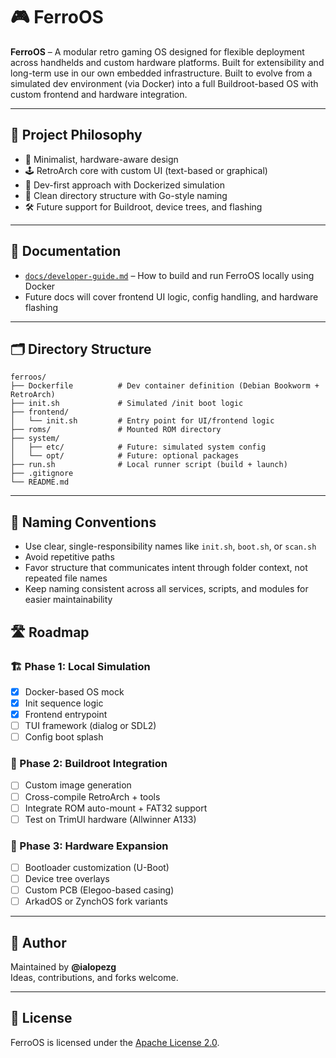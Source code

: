 # 🎮 FerroOS

**FerroOS** – A modular retro gaming OS designed for flexible deployment across handhelds and custom hardware platforms.
Built for extensibility and long-term use in our own embedded infrastructure.
Built to evolve from a simulated dev environment (via Docker) into a full Buildroot-based OS with custom frontend and
hardware integration.

---

## 🧭 Project Philosophy

- 🔩 Minimalist, hardware-aware design
- 🕹 RetroArch core with custom UI (text-based or graphical)
- 🔧 Dev-first approach with Dockerized simulation
- 🧱 Clean directory structure with Go-style naming
- 🛠 Future support for Buildroot, device trees, and flashing

---

## 📂 Documentation

- [`docs/developer-guide.md`](docs/developer-guide.md) – How to build and run FerroOS locally using Docker
- Future docs will cover frontend UI logic, config handling, and hardware flashing

---

## 🗂 Directory Structure

```text
ferroos/
├── Dockerfile          # Dev container definition (Debian Bookworm + RetroArch)
├── init.sh             # Simulated /init boot logic
├── frontend/
│   └── init.sh         # Entry point for UI/frontend logic
├── roms/               # Mounted ROM directory
├── system/
│   ├── etc/            # Future: simulated system config
│   └── opt/            # Future: optional packages
├── run.sh              # Local runner script (build + launch)
├── .gitignore
└── README.md
```

---

## 🧱 Naming Conventions

- Use clear, single-responsibility names like `init.sh`, `boot.sh`, or `scan.sh`
- Avoid repetitive paths
- Favor structure that communicates intent through folder context, not repeated file names
- Keep naming consistent across all services, scripts, and modules for easier maintainability

## 🛣 Roadmap

### 🏗 Phase 1: Local Simulation

- [x] Docker-based OS mock
- [x] Init sequence logic
- [x] Frontend entrypoint
- [ ] TUI framework (dialog or SDL2)
- [ ] Config boot splash

### 🔋 Phase 2: Buildroot Integration

- [ ] Custom image generation
- [ ] Cross-compile RetroArch + tools
- [ ] Integrate ROM auto-mount + FAT32 support
- [ ] Test on TrimUI hardware (Allwinner A133)

### 🧬 Phase 3: Hardware Expansion

- [ ] Bootloader customization (U-Boot)
- [ ] Device tree overlays
- [ ] Custom PCB (Elegoo-based casing)
- [ ] ArkadOS or ZynchOS fork variants

---

## 👤 Author

Maintained by **@ialopezg**  
Ideas, contributions, and forks welcome.

---

## 📄 License

FerroOS is licensed under the [Apache License 2.0](LICENSE).
